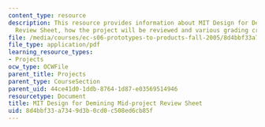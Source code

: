 ```yaml
---
content_type: resource
description: This resource provides information about MIT Design for Demining Mid-project
  Review Sheet, how the project will be reviewed and various grading criterias.
file: /media/courses/ec-s06-prototypes-to-products-fall-2005/8d4bbf33a7349d3b0cd0c508ed6cb85f_MITEC_S06F05_m2_review.pdf
file_type: application/pdf
learning_resource_types:
- Projects
ocw_type: OCWFile
parent_title: Projects
parent_type: CourseSection
parent_uid: 44ce41d0-1ddb-8764-1d87-e03569514946
resourcetype: Document
title: MIT Design for Demining Mid-project Review Sheet
uid: 8d4bbf33-a734-9d3b-0cd0-c508ed6cb85f
---
```

